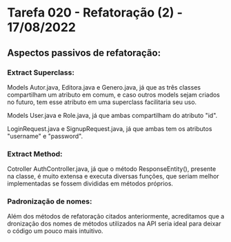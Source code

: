 # Tarefa 020 - Refatoração (2) - 17/08/2022

## Aspectos passivos de refatoração:

### Extract Superclass:

Models Autor.java, Editora.java e Genero.java, já que as três classes compartilham um atributo em comum, e caso outros models sejam criados no futuro, tem esse atributo em uma superclass facilitaria seu uso.

Models User.java e Role.java, já que ambas compartilham do atributo "id".

LoginRequest.java e SignupRequest.java, já que ambas tem os atributos "username" e "password".

### Extract Method:

Cotroller AuthController.java, já que o método ResponseEntity(), presente na classe, é muito extensa e executa diversas funções, que seriam melhor implementadas se fossem divididas em métodos próprios.

### Padronização de nomes:

Além dos métodos de refatoração citados anteriormente, acreditamos que a dronização dos nomes de métodos utilizados na API seria ideal para deixar o código um pouco mais intuitivo.
